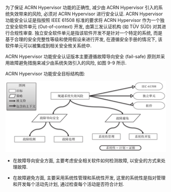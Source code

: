 
为了保证 ACRN Hypervisor 功能的正确性, 减少由 ACRN Hypervisor 引入的系统失效带来的风险, 必须对 ACRN Hypervisor 进行安全认证. ACRN Hypervisor 功能安全认证是指按照 IEEE 61508 标准的要求将 ACRN Hypervisor 作为一个独立安全软件单元 (Out-of-context) 开发, 由第三发认证机构 (如 TÜV SÜD) 对其进行合规性审查. 独立安全软件单元是指该软件开发不是针对一个特定的系统, 而是基于合理的安全完整性等级和使用假设来进行开发, 在遵循安全手册的情况下, 该软件单元可以被集成到相关安全攸关系统中.

ACRN Hypervisor 功能安全认证版本主要遵循故障导向安全 (fail-safe) 原则并采用故障避免措施来减少由系统失效引入的风险, 如图 9-9 所示.

ACRN Hypervisor 功能安全目标结构图:

![2024-10-29-13-44-48.png](./images/2024-10-29-13-44-48.png)

* 在故障导向安全方面, 主要考虑安全相关软件如何检测故障, 以安全的方式来处理故障.

* 在故障避免方面, 主要采用系统性管理和系统性开发, 这里的系统性是指对管理和开发每个活动先计划, 通过检查每个活动是否符合计划.
